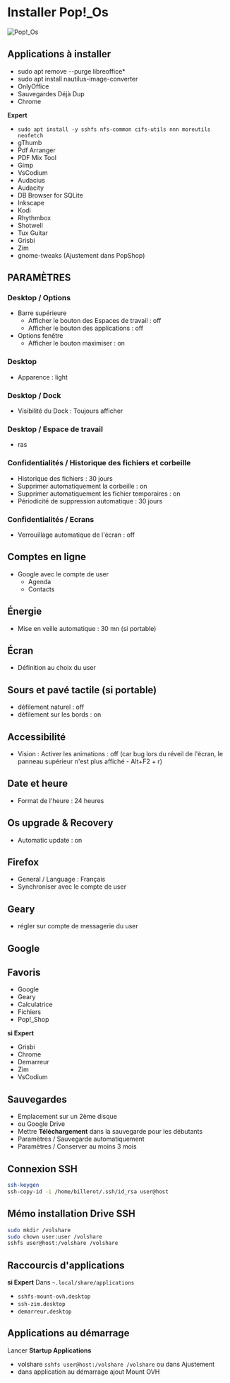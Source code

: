 # Installer Pop!_Os

![Pop!_Os](https://user-images.githubusercontent.com/2213723/174439185-98d56a9f-09c3-436d-a9f3-8f28ebc458b6.png)

## Applications à installer
- sudo apt remove --purge libreoffice*
- sudo apt install nautilus-image-converter
- OnlyOffice
- Sauvegardes Déjà Dup
- Chrome

**Expert**
- `sudo apt install -y sshfs nfs-common cifs-utils nnn moreutils neofetch`
- gThumb
- Pdf Arranger
- PDF Mix Tool
- Gimp
- VsCodium
- Audacius
- Audacity
- DB Browser for SQLite
- Inkscape
- Kodi
- Rhythmbox
- Shotwell
- Tux Guitar
- Grisbi
- Zim
- gnome-tweaks (Ajustement dans PopShop)

## PARAMÈTRES

### Desktop / Options
- Barre supérieure 
  - Afficher le bouton des Espaces de travail : off
  - Afficher le bouton des applications : off
- Options fenêtre
  - Afficher le bouton maximiser : on

### Desktop
- Apparence : light 
 
### Desktop / Dock
- Visibilité du Dock : Toujours afficher

### Desktop / Espace de travail
- ras

### Confidentialités / Historique des fichiers et corbeille
- Historique des fichiers : 30 jours
- Supprimer automatiquement la corbeille : on
- Supprimer automatiquement les fichier temporaires : on
- Périodicité de suppression automatique : 30 jours

### Confidentialités / Ecrans
- Verrouillage automatique de l'écran : off

## Comptes en ligne
- Google avec le compte de user
  - Agenda
  - Contacts

## Énergie
- Mise en veille automatique : 30 mn (si portable)

## Écran
- Définition au choix du user

## Sours et pavé tactile (si portable)
- défilement naturel : off
- défilement sur les bords : on

## Accessibilité
- Vision : Activer les animations : off (car bug lors du réveil de l'écran, le panneau supérieur n'est plus affiché - Alt+F2 + r) 

## Date et heure
- Format de l'heure : 24 heures

## Os upgrade & Recovery
- Automatic update : on

## Firefox
- General / Language : Français
- Synchroniser avec le compte de user

## Geary
- régler sur compte de messagerie du user

## Google


## Favoris
- Google
- Geary
- Calculatrice
- Fichiers
- Pop!_Shop

**si Expert**
- Grisbi
- Chrome
- Demarreur
- Zim
- VsCodium

## Sauvegardes
- Emplacement sur un 2ème disque
- ou Google Drive
- Mettre **Téléchargement** dans la sauvegarde pour les débutants
- Paramètres / Sauvegarde automatiquement
- Paramètres / Conserver au moins 3 mois

## Connexion SSH
```bash
ssh-keygen
ssh-copy-id -i /home/billerot/.ssh/id_rsa user@host
```

## Mémo installation Drive SSH
```bash
sudo mkdir /volshare
sudo chown user:user /volshare
sshfs user@host:/volshare /volshare
```
## Raccourcis d'applications
**si Expert**
Dans `~.local/share/applications`
- `sshfs-mount-ovh.desktop`
- `ssh-zim.desktop`
- `demarreur.desktop`

## Applications au démarrage
Lancer **Startup Applications**
- volshare `sshfs user@host:/volshare /volshare`
ou dans Ajustement
- dans application au démarrage ajout Mount OVH
